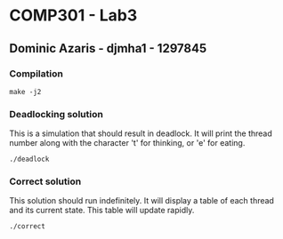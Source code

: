 # COMP301 - Lab3
## Dominic Azaris - djmha1 - 1297845

### Compilation
```
make -j2
```

### Deadlocking solution
This is a simulation that should result in deadlock. It will print the thread number along with the character 't' for thinking, or 'e' for eating.

```
./deadlock
```

### Correct solution
This solution should run indefinitely. It will display a table of each thread and its current state. This table will update rapidly.

```
./correct
```

